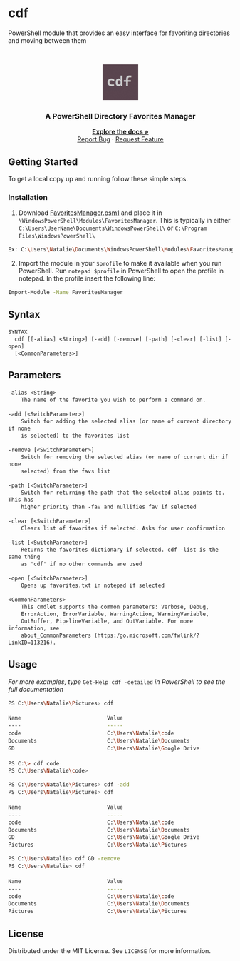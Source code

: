 # cdf
PowerShell module that provides an easy interface for favoriting directories and moving between them


<!-- PROJECT LOGO -->
<br />
<p align="center">
  <a href="https://github.com/natdorshimer/favorites_module">
    <img src="images\logo.png" alt="Logo" width="80" height="80">
  </a>

  <h3 align="center">A PowerShell Directory Favorites Manager<br/></h3>

  <p align="center">
    <a href="https://github.com/natdorshimer/favorites_module"><strong>Explore the docs »</strong></a>
    <br />
    <a href="https://github.com/natdorshimer/favorites_module\issues">Report Bug</a>
    ·
    <a href="hhttps://github.com/natdorshimer/favorites_module/issues">Request Feature</a>
  </p>
</p>

<!-- GETTING STARTED -->
## Getting Started

To get a local copy up and running follow these simple steps.

### Installation

1. Download <a href="https://github.com/natdorshimer/favorites_module/blob/master/FavoritesManager/FavoritesManager.psm1">FavoritesManager.psm1</a> and place it in ```\WindowsPowerShell\Modules\FavoritesManager```. 
This is typically in either ```C:\Users\UserName\Documents\WindowsPowerShell\``` or ```C:\Program Files\WindowsPowerShell\```
```sh
Ex: C:\Users\Natalie\Documents\WindowsPowerShell\Modules\FavoritesManager\FavoritesManager.psm1
```
2. Import the module in your ```$profile``` to make it available when you run PowerShell. Run ```notepad $profile``` in PowerShell to open the profile in notepad. In the profile insert the following line:
```sh
Import-Module -Name FavoritesManager
```

## Syntax
    SYNTAX
      cdf [[-alias] <String>] [-add] [-remove] [-path] [-clear] [-list] [-open]
      [<CommonParameters>]
## Parameters
    -alias <String>
        The name of the favorite you wish to perform a command on.

    -add [<SwitchParameter>]
        Switch for adding the selected alias (or name of current directory if none
        is selected) to the favorites list

    -remove [<SwitchParameter>]
        Switch for removing the selected alias (or name of current dir if none
        selected) from the favs list

    -path [<SwitchParameter>]
        Switch for returning the path that the selected alias points to. This has
        higher priority than -fav and nullifies fav if selected

    -clear [<SwitchParameter>]
        Clears list of favorites if selected. Asks for user confirmation

    -list [<SwitchParameter>]
        Returns the favorites dictionary if selected. cdf -list is the same thing
        as 'cdf' if no other commands are used

    -open [<SwitchParameter>]
        Opens up favorites.txt in notepad if selected

    <CommonParameters>
        This cmdlet supports the common parameters: Verbose, Debug,
        ErrorAction, ErrorVariable, WarningAction, WarningVariable,
        OutBuffer, PipelineVariable, and OutVariable. For more information, see
        about_CommonParameters (https:/go.microsoft.com/fwlink/?LinkID=113216).

<!-- USAGE EXAMPLES -->
## Usage

_For more examples, type_ ```Get-Help cdf -detailed``` _in PowerShell to see the full documentation_

```sh
PS C:\Users\Natalie\Pictures> cdf

Name                           Value
----                           -----
code                           C:\Users\Natalie\code
Documents                      C:\Users\Natalie\Documents
GD                             C:\Users\Natalie\Google Drive

PS C:\> cdf code
PS C:\Users\Natalie\code>
```

```sh
PS C:\Users\Natalie\Pictures> cdf -add
PS C:\Users\Natalie\Pictures> cdf

Name                           Value
----                           -----
code                           C:\Users\Natalie\code
Documents                      C:\Users\Natalie\Documents
GD                             C:\Users\Natalie\Google Drive
Pictures                       C:\Users\Natalie\Pictures
```

```sh
PS C:\Users\Natalie> cdf GD -remove 
PS C:\Users\Natalie> cdf

Name                           Value
----                           -----
code                           C:\Users\Natalie\code
Documents                      C:\Users\Natalie\Documents
Pictures                       C:\Users\Natalie\Pictures
```



<!-- ROADMAP 
## Roadmap

See the [open issues](https://github.com/github_username/repo_name/issues) for a list of proposed features (and known issues).-->


<!-- LICENSE -->
## License

Distributed under the MIT License. See `LICENSE` for more information.




